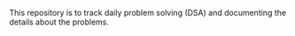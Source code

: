 This repository is to track daily problem solving (DSA) and documenting the details about the problems.